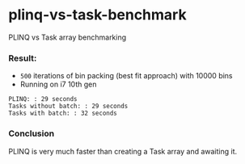 # plinq-vs-task-benchmark
PLINQ vs Task array benchmarking

### Result:
- `500` iterations of bin packing (best fit approach) with 10000 bins
- Running on i7 10th gen


```
PLINQ: : 29 seconds
Tasks without batch: : 29 seconds
Tasks with batch: : 32 seconds
```

### Conclusion
PLINQ is very much faster than creating a Task array and awaiting it.
